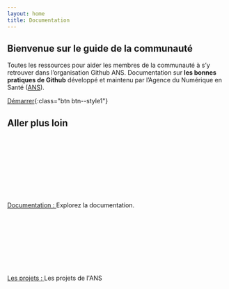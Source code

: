 ```yaml
---
layout: home
title: Documentation
---
```


## Bienvenue sur le guide de la communauté
Toutes les ressources pour aider les membres de la communauté à s’y retrouver dans l’organisation Github ANS.
Documentation sur <B>les bonnes pratiques de Github</B> développé et maintenu par l’Agence du Numérique en Santé ([ANS](https://esante.gouv.fr/)).

[Démarrer](pages/quick-start/biencommencer.md){:class="btn  btn--style1"}

## Aller plus loin

<div class="row">
    <div class="col col-12 col-md-3">
        <svg class="svg-icon svg-edit" aria-hidden="true" focusable="false"><use xlink:href="{{ '/assets/ans/svg-icons/icon-sprite.svg#edit' | relative_url }}"></use></svg><br/>
        <span  class="doc-section-title"><a href="./pages/hub.html">Documentation : </a></span>
        Explorez la documentation.
    </div>
    <div class="col col-12 col-md-3">
        <svg class="svg-icon svg-edit" aria-hidden="true" focusable="false"><use xlink:href="{{ '/assets/ans/svg-icons/icon-sprite.svg#folder' | relative_url }}"></use></svg><br/>
        <span  class="doc-section-title"><a href="./pages/projets/projets.html#usecase">Les projets : </a></span>
        Les projets de l'ANS
    </div>

</div>
